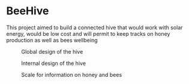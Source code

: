 # BeeHive

This project aimed to build a connected hive that would work with solar energy, would be low cost and will permit to keep tracks on honey production as well as bees wellbeing

<figure>
<align="center" img src="Media/image/Hive.JPG" width="300" height="300"/>
<figcaption> Global design of the hive </figcaption>
</figure>

<figure>
<align="center" img src="Media/image/Intern.JPG" width="300" height="300"/>
<figcaption> Internal design of the hive </figcaption>
</figure>

<figure>
<align="center" img src="Media/image/Scale.JPG" width="300" height="300"/>
<figcaption> Scale for information on honey and bees </figcaption>
</figure>


